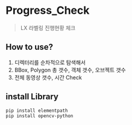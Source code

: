 # Progress_Check
> LX 라벨링 진행현황 체크

## How to use?
1. 디렉터리를 순차적으로 탐색해서
2. BBox, Polygon 총 갯수, 객체 갯수, 오브젝트 갯수
3. 전체 동영상 갯수, 시간 Check

## install Library
```
pip install elementpath
pip install opencv-python
```